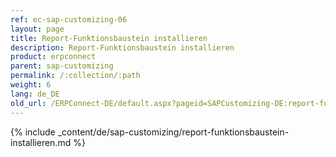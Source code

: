 ```yaml
---
ref: ec-sap-customizing-06
layout: page
title: Report-Funktionsbaustein installieren
description: Report-Funktionsbaustein installieren
product: erpconnect
parent: sap-customizing
permalink: /:collection/:path
weight: 6
lang: de_DE
old_url: /ERPConnect-DE/default.aspx?pageid=SAPCustomizing-DE:report-funktionsbaustein-installieren
---
```


{% include _content/de/sap-customizing/report-funktionsbaustein-installieren.md  %}